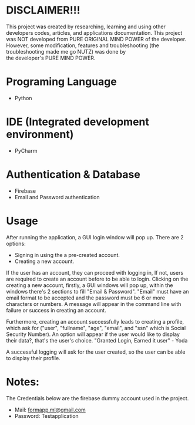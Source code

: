 

# DISCLAIMER!!!
This project was created by researching, learning and using other developers codes, articles, and applications documentation. This project was NOT developed
from PURE ORIGINAL MIND POWER of the developer. However, some modification, features and troubleshooting (the troubleshooting made me go NUTZ) was done by    
the developer's PURE MIND POWER.                                                                                                                             


# Programing Language
- Python

# IDE (Integrated development environment)
- PyCharm

# Authentication & Database
- Firebase
- Email and Password authentication

# Usage
After running the application, a GUI login window will pop up. There are 2 options:
- Signing in using the a pre-created account.
- Creating a new account.

If the user has an account, they can proceed with logging in, If not, users are required to create an account before to be able to login.
Clicking on the creating a new account, firstly, a GUI windows will pop up, within the windows there's 2 sections to fill "Email & Password".
"Email" must have an email format to be accepted and the password must be 6 or more characters or numbers. A message will appear in the command
line with failure or success in creating an account.

Furthermore, creating an account successfully leads to creating a profile, which ask for ("user", "fullname", "age", "email", and "ssn"
which is Social Security Number). An option will appear if the user would like to display their data?, that's the user's choice.
"Granted Login, Earned it user" - Yoda

A successful logging will ask for the user created, so the user can be able to display their profile.


# Notes:
The Credentials below are the firebase dummy account used in the project.
- Mail: formapp.ml@gmail.com
- Password: Testapplication
